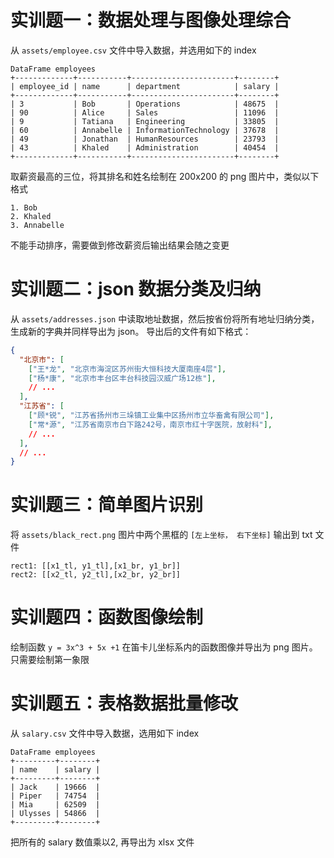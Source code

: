 # 实训题一：数据处理与图像处理综合

从 `assets/employee.csv` 文件中导入数据，并选用如下的 index

```
DataFrame employees
+-------------+-----------+-----------------------+--------+
| employee_id | name      | department            | salary |
+-------------+-----------+-----------------------+--------+
| 3           | Bob       | Operations            | 48675  |
| 90          | Alice     | Sales                 | 11096  |
| 9           | Tatiana   | Engineering           | 33805  |
| 60          | Annabelle | InformationTechnology | 37678  |
| 49          | Jonathan  | HumanResources        | 23793  |
| 43          | Khaled    | Administration        | 40454  |
+-------------+-----------+-----------------------+--------+
```

取薪资最高的三位，将其排名和姓名绘制在 200x200 的 png 图片中，类似以下格式

```
1. Bob
2. Khaled
3. Annabelle
```

不能手动排序，需要做到修改薪资后输出结果会随之变更

# 实训题二：json 数据分类及归纳

从 `assets/addresses.json` 中读取地址数据，然后按省份将所有地址归纳分类，生成新的字典并同样导出为 json。
导出后的文件有如下格式：

```json
{
  "北京市": [
    ["王*龙", "北京市海淀区苏州街大恒科技大厦南座4层"],
    ["杨*康", "北京市丰台区丰台科技园汉威广场12栋"],
    // ...
  ],
  "江苏省": [
    ["顾*锐", "江苏省扬州市三垛镇工业集中区扬州市立华畜禽有限公司"],
    ["常*源", "江苏省南京市白下路242号，南京市红十字医院，放射科"],
    // ...
  ],
  // ...
}
```

# 实训题三：简单图片识别

将 `assets/black_rect.png` 图片中两个黑框的 `[左上坐标， 右下坐标]` 输出到 txt 文件
```
rect1: [[x1_tl, y1_tl],[x1_br, y1_br]]
rect2: [[x2_tl, y2_tl],[x2_br, y2_br]]
```

# 实训题四：函数图像绘制

绘制函数 `y = 3x^3 + 5x +1` 在笛卡儿坐标系内的函数图像并导出为 png 图片。只需要绘制第一象限


# 实训题五：表格数据批量修改

从 `salary.csv` 文件中导入数据，选用如下 index

```
DataFrame employees
+---------+--------+
| name    | salary |
+---------+--------+
| Jack    | 19666  |
| Piper   | 74754  |
| Mia     | 62509  |
| Ulysses | 54866  |
+---------+--------+
```

把所有的 salary 数值乘以2, 再导出为 xlsx 文件